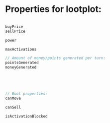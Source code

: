 
# Properties for lootplot:

```c

buyPrice
sellPrice

power

maxActivations

// Amount of money/points generated per turn:
pointsGenerated
moneyGenerated





// Bool properties:
canMove

canSell

isActivationBlocked
```

